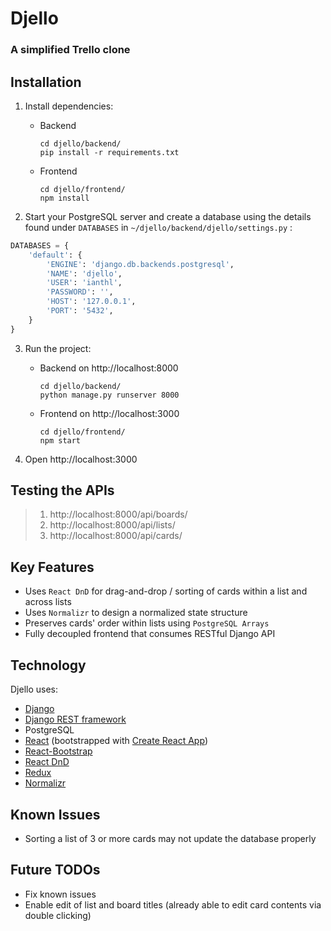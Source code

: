 # Djello
### A simplified Trello clone

## Installation
1. Install dependencies:
    * Backend
      ```
      cd djello/backend/
      pip install -r requirements.txt
      ```

    * Frontend
      ```
      cd djello/frontend/
      npm install
      ```  
2. Start your PostgreSQL server and create a database using the details found under `DATABASES` in `~/djello/backend/djello/settings.py` :
```python
DATABASES = {
    'default': {
        'ENGINE': 'django.db.backends.postgresql',
        'NAME': 'djello',
        'USER': 'ianthl',
        'PASSWORD': '',
        'HOST': '127.0.0.1',
        'PORT': '5432',
    }
}
```
3. Run the project:
    * Backend on http://localhost:8000
      ```
      cd djello/backend/
      python manage.py runserver 8000
      ```

    * Frontend on http://localhost:3000
      ```
      cd djello/frontend/
      npm start
      ```  
4. Open http://localhost:3000

## Testing the APIs
> 1. http://localhost:8000/api/boards/
> 2. http://localhost:8000/api/lists/
> 3. http://localhost:8000/api/cards/

## Key Features
* Uses `React DnD` for drag-and-drop / sorting of cards within a list and across lists
* Uses `Normalizr` to design a normalized state structure
* Preserves cards' order within lists using `PostgreSQL Arrays`
* Fully decoupled frontend that consumes RESTful Django API

## Technology
Djello uses:
* [Django](https://github.com/django/django)
* [Django REST framework](https://github.com/encode/django-rest-framework)
* PostgreSQL
* [React](https://github.com/facebook/react) (bootstrapped with [Create React App](https://github.com/facebook/create-react-app))
* [React-Bootstrap](https://github.com/react-bootstrap/react-bootstrap)
* [React DnD](https://github.com/react-dnd/react-dnd)
* [Redux](https://github.com/reduxjs/redux)
* [Normalizr](https://github.com/paularmstrong/normalizr)

## Known Issues
* Sorting a list of 3 or more cards may not update the database properly

## Future TODOs
* Fix known issues
* Enable edit of list and board titles (already able to edit card contents via double clicking)